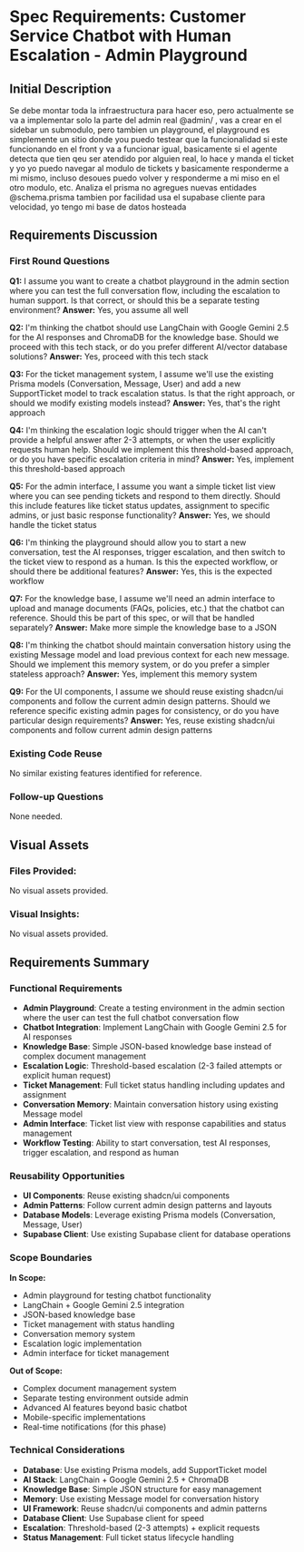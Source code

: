 # Spec Requirements: Customer Service Chatbot with Human Escalation - Admin Playground

## Initial Description
Se debe montar toda la infraestructura para hacer eso, pero actualmente se va a implementar solo la parte del admin real @admin/ , vas a crear en el sidebar un submodulo, pero tambien un playground, el playground es simplemente un sitio donde you puedo testear que la funcionalidad si este funcionando en el front y va a funcionar igual, basicamente si el agente detecta que tien qeu ser atendido por alguien real, lo hace y manda el ticket y yo yo puedo navegar al modulo de tickets y basicamente responderme a mi mismo, incluso desoues puedo volver y responderme a mi miso en el otro modulo, etc. Analiza el prisma no agregues nuevas entidades @schema.prisma tambien por facilidad usa el supabase cliente para velocidad, yo tengo mi base de datos hosteada

## Requirements Discussion

### First Round Questions

**Q1:** I assume you want to create a chatbot playground in the admin section where you can test the full conversation flow, including the escalation to human support. Is that correct, or should this be a separate testing environment?
**Answer:** Yes, you assume all well

**Q2:** I'm thinking the chatbot should use LangChain with Google Gemini 2.5 for the AI responses and ChromaDB for the knowledge base. Should we proceed with this tech stack, or do you prefer different AI/vector database solutions?
**Answer:** Yes, proceed with this tech stack

**Q3:** For the ticket management system, I assume we'll use the existing Prisma models (Conversation, Message, User) and add a new SupportTicket model to track escalation status. Is that the right approach, or should we modify existing models instead?
**Answer:** Yes, that's the right approach

**Q4:** I'm thinking the escalation logic should trigger when the AI can't provide a helpful answer after 2-3 attempts, or when the user explicitly requests human help. Should we implement this threshold-based approach, or do you have specific escalation criteria in mind?
**Answer:** Yes, implement this threshold-based approach

**Q5:** For the admin interface, I assume you want a simple ticket list view where you can see pending tickets and respond to them directly. Should this include features like ticket status updates, assignment to specific admins, or just basic response functionality?
**Answer:** Yes, we should handle the ticket status

**Q6:** I'm thinking the playground should allow you to start a new conversation, test the AI responses, trigger escalation, and then switch to the ticket view to respond as a human. Is this the expected workflow, or should there be additional features?
**Answer:** Yes, this is the expected workflow

**Q7:** For the knowledge base, I assume we'll need an admin interface to upload and manage documents (FAQs, policies, etc.) that the chatbot can reference. Should this be part of this spec, or will that be handled separately?
**Answer:** Make more simple the knowledge base to a JSON

**Q8:** I'm thinking the chatbot should maintain conversation history using the existing Message model and load previous context for each new message. Should we implement this memory system, or do you prefer a simpler stateless approach?
**Answer:** Yes, implement this memory system

**Q9:** For the UI components, I assume we should reuse existing shadcn/ui components and follow the current admin design patterns. Should we reference specific existing admin pages for consistency, or do you have particular design requirements?
**Answer:** Yes, reuse existing shadcn/ui components and follow current admin design patterns

### Existing Code Reuse
No similar existing features identified for reference.

### Follow-up Questions
None needed.

## Visual Assets

### Files Provided:
No visual assets provided.

### Visual Insights:
No visual assets provided.

## Requirements Summary

### Functional Requirements
- **Admin Playground**: Create a testing environment in the admin section where the user can test the full chatbot conversation flow
- **Chatbot Integration**: Implement LangChain with Google Gemini 2.5 for AI responses
- **Knowledge Base**: Simple JSON-based knowledge base instead of complex document management
- **Escalation Logic**: Threshold-based escalation (2-3 failed attempts or explicit human request)
- **Ticket Management**: Full ticket status handling including updates and assignment
- **Conversation Memory**: Maintain conversation history using existing Message model
- **Admin Interface**: Ticket list view with response capabilities and status management
- **Workflow Testing**: Ability to start conversation, test AI responses, trigger escalation, and respond as human

### Reusability Opportunities
- **UI Components**: Reuse existing shadcn/ui components
- **Admin Patterns**: Follow current admin design patterns and layouts
- **Database Models**: Leverage existing Prisma models (Conversation, Message, User)
- **Supabase Client**: Use existing Supabase client for database operations

### Scope Boundaries
**In Scope:**
- Admin playground for testing chatbot functionality
- LangChain + Google Gemini 2.5 integration
- JSON-based knowledge base
- Ticket management with status handling
- Conversation memory system
- Escalation logic implementation
- Admin interface for ticket management

**Out of Scope:**
- Complex document management system
- Separate testing environment outside admin
- Advanced AI features beyond basic chatbot
- Mobile-specific implementations
- Real-time notifications (for this phase)

### Technical Considerations
- **Database**: Use existing Prisma models, add SupportTicket model
- **AI Stack**: LangChain + Google Gemini 2.5 + ChromaDB
- **Knowledge Base**: Simple JSON structure for easy management
- **Memory**: Use existing Message model for conversation history
- **UI Framework**: Reuse shadcn/ui components and admin patterns
- **Database Client**: Use Supabase client for speed
- **Escalation**: Threshold-based (2-3 attempts) + explicit requests
- **Status Management**: Full ticket status lifecycle handling
